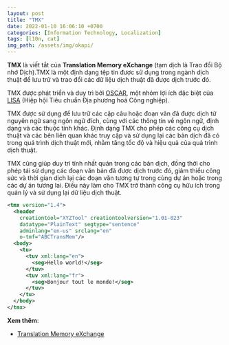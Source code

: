 ```yaml
---
layout: post
title: "TMX"
date: 2022-01-10 16:06:10 +0700
categories: [Information Technology, Localization]
tags: [l10n, cat]
img_path: /assets/img/okapi/
---
```


**TMX** là viết tắt của **Translation Memory eXchange** (tạm dịch là Trao đổi Bộ nhớ Dịch).TMX là một định dạng tệp tin được sử dụng trong ngành dịch thuật để lưu trữ và trao đổi các dữ liệu dịch thuật đã được dịch trước đó.

TMX được phát triển và duy trì bởi [OSCAR](https://www.ttt.org/oscar-lisa/), một nhóm lợi ích đặc biệt của [LISA](https://www.ttt.org/oscarStandards/) (Hiệp hội Tiêu chuẩn Địa phương hoá Công nghiệp).

TMX được sử dụng để lưu trữ các cặp câu hoặc đoạn văn đã được dịch từ nguyên ngữ sang ngôn ngữ đích, cùng với các thông tin về ngôn ngữ, định dạng và các thuộc tính khác. Định dạng TMX cho phép các công cụ dịch thuật và các bên liên quan khác truy cập và sử dụng lại các bản dịch đã có trong quá trình dịch thuật mới, nhằm tăng tốc độ và hiệu quả của quá trình dịch thuật.

TMX cũng giúp duy trì tính nhất quán trong các bản dịch, đồng thời cho phép tái sử dụng các đoạn văn bản đã được dịch trước đó, giảm thiểu công sức và thời gian dịch lại các đoạn văn tương tự trong cùng dự án hoặc trong các dự án tương lai. Điều này làm cho TMX trở thành công cụ hữu ích trong quản lý và sử dụng lại dữ liệu dịch thuật.

```xml
<tmx version="1.4">
  <header
    creationtool="XYZTool" creationtoolversion="1.01-023"
    datatype="PlainText" segtype="sentence"
    adminlang="en-us" srclang="en"
    o-tmf="ABCTransMem"/>
  <body>
    <tu>
      <tuv xml:lang="en">
        <seg>Hello world!</seg>
      </tuv>
      <tuv xml:lang="fr">
        <seg>Bonjour tout le monde!</seg>
      </tuv>
    </tu>
  </body>
</tmx>
```

**Xem thêm**:
- [Translation Memory eXchange](https://en.wikipedia.org/wiki/Translation_Memory_eXchange)
